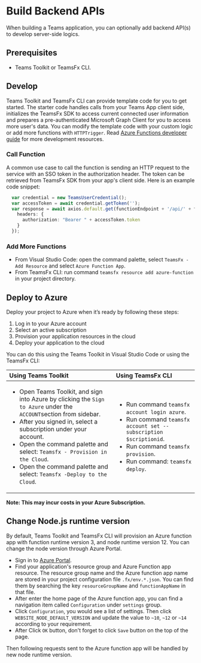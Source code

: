# Build Backend APIs

When building a Teams application, you can optionally add backend API(s) to develop server-side logics.

## Prerequisites

* Teams Toolkit or TeamsFx CLI.

## Develop

Teams Toolkit and TeamsFx CLI can provide template code for you to get started. The starter code handles calls from your Teams App client side, initializes the TeamsFx SDK to access current connected user information and prepares a pre-authenticated Microsoft Graph Client for you to access more user's data. You can modify the template code with your custom logic or add more functions with `HTTPTrigger`. Read [Azure Functions developer guide](https://docs.microsoft.com/en-us/azure/azure-functions/functions-reference) for more development resources.

### Call Function

A common use case to call the function is sending an HTTP request to the service with an SSO token in the authorization header. The token can be retrieved from TeamsFx SDK from your app's client side. Here is an example code snippet:

``` TypeScript
  var credential = new TeamsUserCredential(); 
  var accessToken = await credential.getToken(''); 
  var response = await axios.default.get(functionEndpoint + '/api/' + functionName, { 
    headers: { 
      authorization: "Bearer " + accessToken.token 
    } 
  }); 
```

### Add More Functions

* From Visual Studio Code: open the command palette, select `TeamsFx - Add Resource` and select `Azure Function App`.
* From TeamsFx CLI: run command `teamsfx resource add azure-function` in your project directory.

## Deploy to Azure

Deploy your project to Azure when it’s ready by following these steps:

1. Log in to your Azure account
2. Select an active subscription
3. Provision your application resources in the cloud
4. Deploy your application to the cloud

You can do this using the Teams Toolkit in Visual Studio Code or using the TeamsFx CLI:

| Using Teams Toolkit| Using TeamsFx CLI|
| :------------------| :----------------|
| <ul><li>Open Teams Toolkit, and sign into Azure by clicking the `Sign to Azure` under the `ACCOUNT`section from sidebar.</li> <li>After you signed in, select a subscription under your account.</li><li>Open the command palette and select: `Teamsfx - Provision in the Cloud`.</li><li>Open the command palette and select: `Teamsfx -Deploy to the Cloud`.</li></ul>  | <ul> <li>Run command `teamsfx account login azure`.</li> <li>Run command `teamsfx account set --subscription $scriptionid`.</li> <li> Run command `teamsfx provision`.</li> <li>Run command: `teamsfx deploy`. </li></ul>|

**Note: This may incur costs in your Azure Subscription.**

## Change Node.js runtime version

By default, Teams Toolkit and TeamsFx CLI will provision an Azure function app with function runtime version 3, and node runtime version 12. You can change the node version through Azure Portal.

* Sign in to [Azure Portal](https://azure.microsoft.com/).
* Find your application's resource group and Azure Function app resource. The resource group name and the Azure function app name are stored in your project configuration file `.fx/env.*.json`. You can find them by searching the key `resourceGroupName` and `functionAppName` in that file.
* After enter the home page of the Azure function app, you can find a navigation item called `Configuration` under `settings` group.
* Click `Configuration`, you would see a list of settings. Then click `WEBSITE_NODE_DEFAULT_VERSION` and update the value to `~10`, `~12` or `~14` according to your requirement.
* After Click `OK` button, don't forget to click `Save` button on the top of the page.

Then following requests sent to the Azure function app will be handled by new node runtime version.

